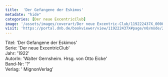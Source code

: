 ```yaml
---
title:  'Der Gefangene der Eskimos'
metadate: "hide"
categories: [Der neue ExcentricClub]
image: '/assets/images/coverart/Der neue Excentric-Club/119222437X_00000010.jpg'
visit: 'https://portal.dnb.de/bookviewer/view/119222437X#page/n0/mode/2up'
---
```

Titel: 'Der Gefangene der Eskimos' <br>
Serie: 'Der neue ExcentricClub' <br>
Jahr: '1922' <br>
AutorIn: 'Walter Gernsheim. Hrsg. von Otto Eicke' <br>
Band-Nr: '?' <br>
Verlag: ' MignonVerlag'
